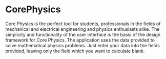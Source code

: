 # CorePhysics
Core Physics is the perfect tool for students, professionals in the fields of mechanical and electrical engineering and physics enthusiasts alike. The simplicity and functionality of the user interface is the basis of the design framework for Core Physics. The application uses the data provided to solve mathematical physics problems. Just enter your data into the fields provided, leaving only the field which you want to calculate blank.
